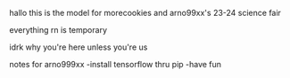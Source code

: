 hallo this is the model for morecookies and arno99xx's 23-24 science fair

everything rn is temporary

idrk why you're here unless you're us

notes for arno999xx
-install tensorflow thru pip
-have fun
